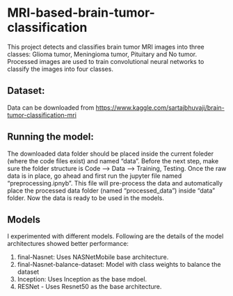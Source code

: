 # MRI-based-brain-tumor-classification

This project detects and classifies brain tumor MRI images into three classes: Glioma tumor, Meningioma tumor, Pituitary and No tumor. Processed images are used to train convolutional neural networks to classify the images into four classes.


## Dataset:
Data can be downloaded from https://www.kaggle.com/sartajbhuvaji/brain-tumor-classification-mri


## Running the model:
The downloaded data folder should be placed inside the current foleder (where the code files exist) and named “data”. Before the next step, make sure the folder structure is Code --> Data --> Training, Testing.
Once the raw data is in place, go ahead and first run the jupyter file named “preprocessing.ipnyb”. This file will pre-process the data and automatically place the processed data folder (named “processed_data”) inside “data” folder.
Now the data is ready to be used in the models.

## Models
I experimented with different models. Following are the details of the model architectures showed better performance:
1. final-Nasnet: Uses NASNetMobile base architecture. 
2. final-Nasnet-balance-dataset: Model with class weights to balance the dataset
3. Inception: Uses Inception as the base mdoel.
4. RESNet - Uses Resnet50 as the base architecture.
